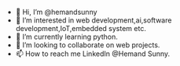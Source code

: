 - 👋 Hi, I’m @hemandsunny
- 👀 I’m interested in web development,ai,software development,IoT,embedded system etc.
- 🌱 I’m currently learning python.
- 💞️ I’m looking to collaborate on web projects.
- 📫 How to reach me LinkedIn @Hemand Sunny.

<!---
hemandsunny/hemandsunny is a ✨ special ✨ repository because its `README.md` (this file) appears on your GitHub profile.
You can click the Preview link to take a look at your changes.
--->
